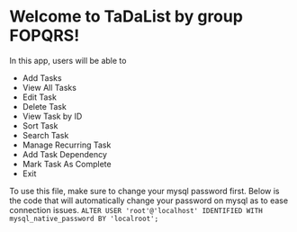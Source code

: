 # Welcome to TaDaList by group FOPQRS! 
In this app, users will be able to 

- Add Tasks
- View All Tasks
- Edit Task
- Delete Task
- View Task by ID
- Sort Task
- Search Task
- Manage Recurring Task
- Add Task Dependency
- Mark Task As Complete
- Exit

To use this file, make sure to change your mysql password first. Below is the code that will automatically change your password on mysql as to ease connection issues.
`ALTER USER 'root'@'localhost' IDENTIFIED WITH mysql_native_password BY 'localroot';`

